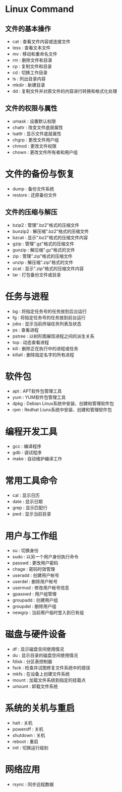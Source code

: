 # Linux Command

## 文件的基本操作
- cat : 查看文件内容或连接文件
- less : 查看文本文件
- mv : 移动和重命名文件
- rm : 删除文件和目录
- cp : 复制文件和目录
- cd : 切换工作目录
- ls : 列出目录内容
- mkdir : 新建目录
- dd : 复制文件并对原文件的内容进行转换和格式化处理


## 文件的权限与属性
- umask : 设置默认权限
- chattr : 改变文件底层属性
- lsattr : 显示文件底层属性
- chgrp : 更改文件用户组
- chmod : 更改文件权限
- chown : 更改文件所有者和用户组


# 文件的备份与恢复
- dump : 备份文件系统
- restore : 还原备份文件


## 文件的压缩与解压
- bzip2 : 管理".bz2"格式的压缩文件
- bunzip2 : 解压缩".bz2"格式的压缩文件
- bzcat : 显示".bz2"格式的压缩文件内容
- gzip : 管理".gz"格式的压缩文件
- gunzip : 解压缩".gz"格式的文件
- zip : 管理".zip"格式的压缩文件
- unzip : 解压缩".zip"格式的文件
- zcat : 显示".zip"格式的压缩文件内容
- tar : 打包备份文件或目录


# 任务与进程
- bg : 将指定任务号的任务放到后台运行
- fg : 将指定任务号的任务放到前台运行
- jobs : 显示当前终端任务列表及状态
- ps : 查看进程
- pstree : 以树形图展现进程之间的派生关系
- top : 动态查看进程
- kill : 删除正在执行中的进程或任务
- killall : 删除指定名字的所有进程


# 软件包
- apt : APT软件包管理工具
- yum : YUM软件包管理工具
- dpkg : Debian Linux系统中安装、创建和管理软件包
- rpm : Redhat Liunx系统中安装、创建和管理软件包


# 编程开发工具
- gcc : 编译程序
- gdb : 调试程序
- make : 自动维护编译工作


# 常用工具命令
- cal : 显示日历
- date : 显示日期
- grep : 显示匹配行
- pwd : 显示当前目录


# 用户与工作组
- su : 切换身份
- sudo : 以另一个用户身份执行命令
- passwd : 更改用户密码
- chage : 密码时效管理
- useradd : 创建用户帐号
- userdel : 删除用户帐号
- usermod : 修改用户帐号信息
- gpasswd : 用户组管理
- groupadd : 创建用户组
- groupdel : 删除用户组
- newgrp : 当前用户临时登入到已有组


# 磁盘与硬件设备
- df : 显示磁盘空间使用情况
- du : 显示目录的磁盘空间使用情况
- fdisk : 分区表控制器
- fsck : 检查并试图修复文件系统中的错误
- mkfs : 在设备上创建文件系统
- mount : 加载文件系统到指定的挂载点
- umount : 卸载文件系统


# 系统的关机与重启
- halt : 关机
- poweroff : 关机
- shutdown : 关机
- reboot : 重启
- init : 切换运行级别


# 网络应用
- rsync : 同步远程数据
